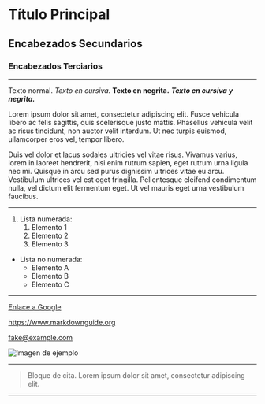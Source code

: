 # Título Principal

## Encabezados Secundarios

### Encabezados Terciarios

---

Texto normal. *Texto en cursiva.* **Texto en negrita.** ***Texto en cursiva y negrita.***

Lorem ipsum dolor sit amet, consectetur adipiscing elit. 
Fusce vehicula libero ac felis sagittis, quis scelerisque justo mattis. Phasellus vehicula velit ac risus tincidunt, non auctor velit interdum. Ut nec turpis euismod, ullamcorper eros vel, tempor libero.

Duis vel dolor et lacus sodales ultricies vel vitae risus. Vivamus varius, lorem in laoreet hendrerit, nisi enim rutrum sapien, eget rutrum urna ligula nec mi. Quisque in arcu sed purus dignissim ultrices vitae eu arcu. Vestibulum ultrices vel est eget fringilla. Pellentesque eleifend condimentum nulla, vel dictum elit fermentum eget. Ut vel mauris eget urna vestibulum faucibus. 

---

1. Lista numerada:
   1. Elemento 1
   2. Elemento 2
   3. Elemento 3

- Lista no numerada:
  - Elemento A
  - Elemento B
  - Elemento C

---

[Enlace a Google](https://www.google.com)  

<https://www.markdownguide.org>  

<fake@example.com>

![Imagen de ejemplo](https://via.placeholder.com/150)

---

> Bloque de cita. Lorem ipsum dolor sit amet, consectetur adipiscing elit.

---